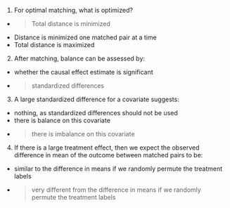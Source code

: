 1. For optimal matching, what is optimized?
- >Total distance is minimized
- Distance is minimized one matched pair at a time
- Total distance is maximized


2. After matching, balance can be assessed by:

- whether the causal effect estimate is significant
- >standardized differences


3. A large standardized difference for a covariate suggests:

- nothing, as standardized differences should not be used
- there is balance on this covariate
- >there is imbalance on this covariate


4. If there is a large treatment effect, then we expect the observed difference in mean of the outcome between matched pairs to be:

- similar to the difference in means if we randomly permute the treatment labels
- >very different from the difference in means if we randomly permute the treatment labels